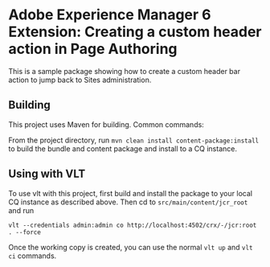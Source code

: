 # Adobe Experience Manager 6 Extension: Creating a custom header action in Page Authoring

This is a sample package showing how to create a custom header bar action to jump back to Sites administration.

## Building 
 
This project uses Maven for building. Common commands:

From the project directory, run ``mvn clean install content-package:install`` to build the bundle and content package and install to a CQ instance.

## Using with VLT 
 
To use vlt with this project, first build and install the package to your local CQ instance as described above. Then cd to `src/main/content/jcr_root` and run

    vlt --credentials admin:admin co http://localhost:4502/crx/-/jcr:root . --force

Once the working copy is created, you can use the normal ``vlt up`` and ``vlt ci`` commands.